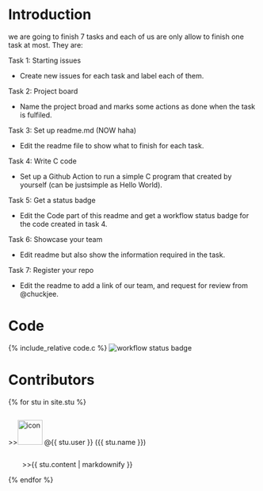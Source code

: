 # Introduction
we are going to finish 7 tasks and each of us are only allow to finish one task at most.
They are:

Task 1: Starting issues
- Create new issues for each task and label each of them.

Task 2: Project board 
- Name the project broad and marks some actions as done when the task is fulfiled.

Task 3: Set up readme.md (NOW haha)
- Edit the readme file to show what to finish for each task.

Task 4: Write C code
- Set up a Github Action to run a simple C program that created by yourself (can be justsimple as Hello World). 

Task 5: Get a status badge
- Edit the Code part of this readme and get a workflow status badge for the code created in task 4.

Task 6: Showcase your team 
- Edit readme but also show the information required in the task.  

Task 7: Register your repo
- Edit the readme to add a link of our team, and request for review from @chuckjee.
# Code
{% include_relative code.c %}
![workflow status badge](https://github.com/csci3251-2023/project-team-g/actions/workflows/c-cpp.yml/badge.svg)
# Contributors
{% for stu in site.stu %}
  <div style="display: flex">
  <p style="margin-top: 50px">>><p>
    <img src="{{stu.image}}" alt="icon" width="50" height="50">
    <pstyle="margin-top: 50px">@{{ stu.user }}  ({{ stu.name }})</p>
  </div>
  <p>&emsp;&emsp;>>{{ stu.content | markdownify }}</p>
{% endfor %}

 
